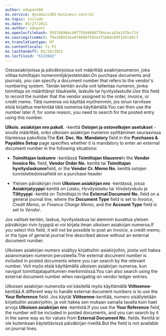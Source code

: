 ```yaml
---
author: edupont04
ms.service: dynamics365-business-central
ms.topic: include
ms.date: 05/27/2021
ms.author: edupont
ms.openlocfilehash: 59376b96dcd6f755040b07784ceca53e157bcf14
ms.sourcegitcommit: f9a190933eadf4608f591e2f1b04c69f1e5c0dc7
ms.translationtype: HT
ms.contentlocale: fi-FI
ms.lasthandoff: 05/28/2021
ms.locfileid: "6115942"
---
```

<span data-ttu-id="48fe6-101">Ostoasiakirjoissa ja päiväkirjoissa voit määrittää asiakirjanumeron, joka viittaa toimittajan numerointijärjestelmään.</span><span class="sxs-lookup"><span data-stu-id="48fe6-101">On purchase documents and journals, you can specify a document number that refers to the vendor's numbering system.</span></span> <span data-ttu-id="48fe6-102">Tämän kentän avulla voit tallentaa numeron, jonka toimittaja on määrittänyt tilaukselle, laskulle tai hyvityslaskulle.</span><span class="sxs-lookup"><span data-stu-id="48fe6-102">Use this field to record the number that the vendor assigned to the order, invoice, or credit memo.</span></span> <span data-ttu-id="48fe6-103">Tätä numeroa voi käyttää myöhemmin, jos sinun tarvitsee etsiä kirjattua merkintää tätä numeroa käyttämällä.</span><span class="sxs-lookup"><span data-stu-id="48fe6-103">You can then use the number later if, for some reason, you need to search for the posted entry using this number.</span></span>

<span data-ttu-id="48fe6-104">**Ulkois. asiakirjan nro pakoll.** -kenttä **Ostojen ja ostovelkojen asetukset** -sivulla määrittää, onko ulkoisen asiakirjan numeron syöttäminen seuraavissa tilanteissa pakollista:</span><span class="sxs-lookup"><span data-stu-id="48fe6-104">The **Ext. Doc. No. Mandatory** field in the **Purchases & Payables Setup** page specifies whether it is mandatory to enter an external document number in the following situations:</span></span>

* <span data-ttu-id="48fe6-105">**Toimittajan laskunro** -kentässä **Toimittajan tilausnro**</span><span class="sxs-lookup"><span data-stu-id="48fe6-105">In the **Vendor Invoice No.** field, **Vendor Order No.**</span></span> <span data-ttu-id="48fe6-106">kenttä tai **Toimittajan hyvityslaskunro**</span><span class="sxs-lookup"><span data-stu-id="48fe6-106">field, or the **Vendor Cr. Memo No.**</span></span> <span data-ttu-id="48fe6-107">kenttä ostojen tunnistetiedoissa</span><span class="sxs-lookup"><span data-stu-id="48fe6-107">field on a purchase header</span></span>

* <span data-ttu-id="48fe6-108">Yleisen päiväkirjan rivin **Ulkoisen asiakirjan nro** -kentässä, jossa **Asiakirjatyyppi**-kenttä on *Lasku*, *Hyvityslasku* tai *Viivästyskulu* ja **Tilityyppi** -kenttä on *Toimittaja*.</span><span class="sxs-lookup"><span data-stu-id="48fe6-108">In the **External Document No.** field on a general journal line, where the **Document Type** field is set to *Invoice*, *Credit Memo*, or *Finance Charge Memo*, and the **Account Type** field is set to *Vendor*.</span></span>

<span data-ttu-id="48fe6-109">Jos valitset kentän, laskua, hyvityslaskua tai aiemmin kuvattua yleisen päiväkirjan rivin tyyppiä ei voi kirjata ilman ulkoisen asiakirjan numeroa.</span><span class="sxs-lookup"><span data-stu-id="48fe6-109">If you select this field, it will not be possible to post an invoice, a credit memo, or the type of general journal line described above without an external document number.</span></span>

<span data-ttu-id="48fe6-110">Ulkoisen asiakirjan numero sisältyy kirjattuihin asiakirjoihin, joista voit hakea asianomaisen numeron perusteella.</span><span class="sxs-lookup"><span data-stu-id="48fe6-110">The external document number is included in posted documents where you can search by the relevant number.</span></span> <span data-ttu-id="48fe6-111">Voit myös etsiä käyttämällä ulkoisen asiakirjan numeroa, kun navigoit toimittajatapahtumien merkinnöissä.</span><span class="sxs-lookup"><span data-stu-id="48fe6-111">You can also search using the external document number when navigating on vendor ledger entries.</span></span>

<span data-ttu-id="48fe6-112">Ulkoisen asiakirjan numeroita voi käsitellä myös käyttämällä **Viitteenne**-kenttää.</span><span class="sxs-lookup"><span data-stu-id="48fe6-112">A different way to handle external document numbers is to use the **Your Reference** field.</span></span> <span data-ttu-id="48fe6-113">Jos käytät **Viitteenne**-kenttää, numero sisällytetään kirjattuihin asiakirjoihin, ja voit hakea sen mukaan samalla tavalla kuin haet arvoja **Ulkoisen asiakirjan nro** -kentistä.</span><span class="sxs-lookup"><span data-stu-id="48fe6-113">If you use the **Your Reference** field, the number will be included in posted documents, and you can search by it in the same way as for values from **External Document No.** fields.</span></span> <span data-ttu-id="48fe6-114">Kenttä ei ole kuitenkaan käytettävissä päiväkirjan riveillä.</span><span class="sxs-lookup"><span data-stu-id="48fe6-114">But the field is not available on journal lines.</span></span>
